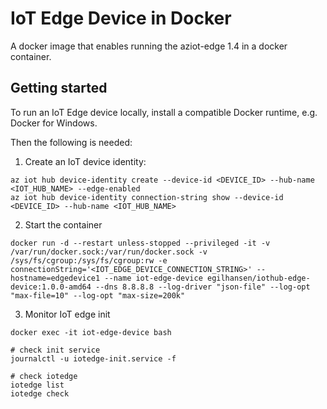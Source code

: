# IoT Edge Device in Docker
A docker image that enables running the aziot-edge 1.4 in a docker container.

## Getting started

To run an IoT Edge device locally, install a compatible Docker runtime, e.g. Docker for Windows.

Then the following is needed:

1. Create an IoT device identity:

```shell
az iot hub device-identity create --device-id <DEVICE_ID> --hub-name <IOT_HUB_NAME> --edge-enabled
az iot hub device-identity connection-string show --device-id <DEVICE_ID> --hub-name <IOT_HUB_NAME>
```

2. Start the container

```shell
docker run -d --restart unless-stopped --privileged -it -v /var/run/docker.sock:/var/run/docker.sock -v /sys/fs/cgroup:/sys/fs/cgroup:rw -e connectionString='<IOT_EDGE_DEVICE_CONNECTION_STRING>' --hostname=edgedevice1 --name iot-edge-device egilhansen/iothub-edge-device:1.0.0-amd64 --dns 8.8.8.8 --log-driver "json-file" --log-opt "max-file=10" --log-opt "max-size=200k"
```

3. Monitor IoT edge init

```shell
docker exec -it iot-edge-device bash

# check init service
journalctl -u iotedge-init.service -f

# check iotedge
iotedge list
iotedge check
```